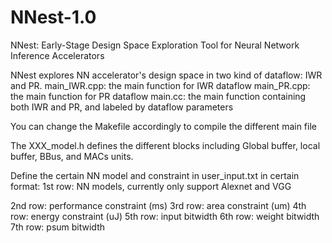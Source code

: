 # NNest-1.0

NNest: Early-Stage Design Space Exploration Tool for Neural Network Inference Accelerators

NNest explores NN accelerator's design space in two kind of dataflow: IWR and PR. 
main_IWR.cpp: the main function for IWR dataflow
main_PR.cpp: the main function for PR dataflow
main.cc: the main function containing both IWR and PR, and labeled by dataflow parameters

You can change the Makefile accordingly to compile the different main file

The XXX_model.h defines the different blocks including Global buffer, local buffer, BBus, and MACs units.

Define the certain NN model and constraint in user_input.txt in certain format:
1st row: NN models, currently only support Alexnet and VGG

2nd row: performance constraint (ms)
3rd row: area constraint (um)
4th row: energy constraint (uJ)
5th row: input bitwidth
6th row: weight bitwidth
7th row: psum bitwidth


